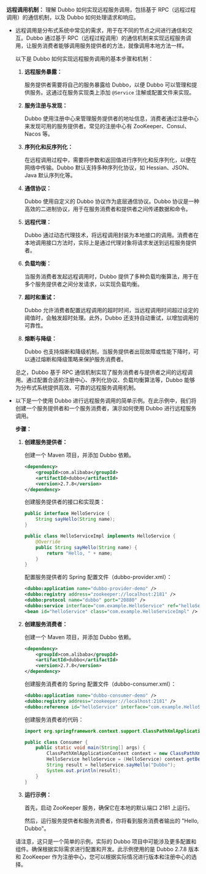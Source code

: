 **远程调用机制：** 理解 Dubbo 如何实现远程服务调用，包括基于 RPC（远程过程调用）的通信机制，以及 Dubbo 如何处理请求和响应。

- 远程调用是分布式系统中常见的需求，用于在不同的节点之间进行通信和交互。Dubbo 通过基于 RPC（远程过程调用）的通信机制来实现远程服务调用，让服务消费者能够调用服务提供者的方法，就像调用本地方法一样。

  以下是 Dubbo 如何实现远程服务调用的基本步骤和机制：

  1. **远程服务暴露：**

     服务提供者需要将自己的服务暴露给 Dubbo，以便 Dubbo 可以管理和提供服务。这通过在服务实现类上添加 `@Service` 注解或配置文件来实现。

  2. **服务注册与发现：**

     Dubbo 使用注册中心来管理服务提供者的地址信息，消费者通过注册中心来发现可用的服务提供者。常见的注册中心有 ZooKeeper、Consul、Nacos 等。

  3. **序列化和反序列化：**

     在远程调用过程中，需要将参数和返回值进行序列化和反序列化，以便在网络中传输。Dubbo 默认支持多种序列化协议，如 Hessian、JSON、Java 默认序列化等。

  4. **通信协议：**

     Dubbo 使用自定义的 Dubbo 协议作为底层通信协议。Dubbo 协议是一种高效的二进制协议，用于在服务消费者和提供者之间传递数据和命令。

  5. **远程代理：**

     Dubbo 通过动态代理技术，将远程调用封装为本地接口的调用。消费者在本地调用接口方法时，实际上是通过代理对象将请求发送到远程服务提供者。

  6. **负载均衡：**

     当服务消费者发起远程调用时，Dubbo 提供了多种负载均衡算法，用于在多个服务提供者之间分发请求，以实现负载均衡。

  7. **超时和重试：**

     Dubbo 允许消费者配置远程调用的超时时间，当远程调用时间超过设定的阈值时，会触发超时处理。此外，Dubbo 还支持自动重试，以增加调用的可靠性。

  8. **熔断与降级：**

     Dubbo 也支持熔断和降级机制，当服务提供者出现故障或性能下降时，可以通过熔断和降级策略来保护服务消费者。

  总之，Dubbo 基于 RPC 通信机制实现了服务消费者与提供者之间的远程调用。通过配置合适的注册中心、序列化协议、负载均衡算法等，Dubbo 能够为分布式系统提供高效、可靠的远程服务调用机制。

- 以下是一个使用 Dubbo 进行远程服务调用的简单示例。在此示例中，我们将创建一个服务提供者和一个服务消费者，演示如何使用 Dubbo 进行远程服务调用。

  **步骤：**

  1. **创建服务提供者：**

     创建一个 Maven 项目，并添加 Dubbo 依赖。

     ```xml
     <dependency>
         <groupId>com.alibaba</groupId>
         <artifactId>dubbo</artifactId>
         <version>2.7.8</version>
     </dependency>
     ```

     创建服务提供者的接口和实现类：

     ```java
     public interface HelloService {
         String sayHello(String name);
     }
     ```

     ```java
     public class HelloServiceImpl implements HelloService {
         @Override
         public String sayHello(String name) {
             return "Hello, " + name;
         }
     }
     ```

     配置服务提供者的 Spring 配置文件（dubbo-provider.xml）：

     ```xml
     <dubbo:application name="dubbo-provider-demo" />
     <dubbo:registry address="zookeeper://localhost:2181" />
     <dubbo:protocol name="dubbo" port="20880" />
     <dubbo:service interface="com.example.HelloService" ref="helloService" />
     <bean id="helloService" class="com.example.HelloServiceImpl" />
     ```

  2. **创建服务消费者：**

     创建一个 Maven 项目，并添加 Dubbo 依赖。

     ```xml
     <dependency>
         <groupId>com.alibaba</groupId>
         <artifactId>dubbo</artifactId>
         <version>2.7.8</version>
     </dependency>
     ```

     创建服务消费者的 Spring 配置文件（dubbo-consumer.xml）：

     ```xml
     <dubbo:application name="dubbo-consumer-demo" />
     <dubbo:registry address="zookeeper://localhost:2181" />
     <dubbo:reference id="helloService" interface="com.example.HelloService" />
     ```

     创建服务消费者的代码：

     ```java
     import org.springframework.context.support.ClassPathXmlApplicationContext;
     
     public class Consumer {
         public static void main(String[] args) {
             ClassPathXmlApplicationContext context = new ClassPathXmlApplicationContext("dubbo-consumer.xml");
             HelloService helloService = (HelloService) context.getBean("helloService");
             String result = helloService.sayHello("Dubbo");
             System.out.println(result);
         }
     }
     ```

  3. **运行示例：**

     首先，启动 ZooKeeper 服务，确保它在本地的默认端口 2181 上运行。

     然后，运行服务提供者和服务消费者，你将看到服务消费者输出的 "Hello, Dubbo"。

  请注意，这只是一个简单的示例，实际的 Dubbo 项目中可能涉及更多配置和组件。确保根据实际需求进行配置和开发。此示例使用的是 Dubbo 2.7.8 版本和 ZooKeeper 作为注册中心，您可以根据实际情况进行版本和注册中心的选择。

